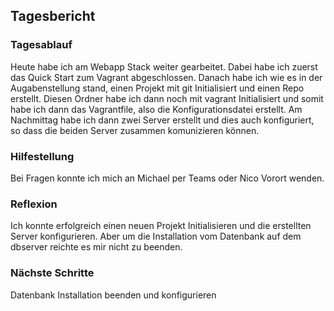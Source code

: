 ## Tagesbericht 


### Tagesablauf
Heute habe ich am Webapp Stack weiter gearbeitet. Dabei habe ich zuerst das Quick Start zum Vagrant abgeschlossen. Danach habe ich wie es in der Augabenstellung stand, einen Projekt mit git Initialisiert und einen Repo erstellt. Diesen Ordner habe ich dann noch mit vagrant Initialisiert und somit habe ich dann das Vagrantfile, also die Konfigurationsdatei erstellt. Am Nachmittag habe ich dann zwei Server erstellt und dies auch konfiguriert, so dass die beiden Server zusammen komunizieren können. 

### Hilfestellung
Bei Fragen konnte ich mich an Michael per Teams oder Nico Vorort wenden.

### Reflexion
Ich konnte erfolgreich einen neuen Projekt Initialisieren und die erstellten Server konfigurieren. Aber um die Installation vom Datenbank auf dem dbserver reichte es mir nicht zu beenden.

### Nächste Schritte 
Datenbank Installation beenden und konfigurieren


